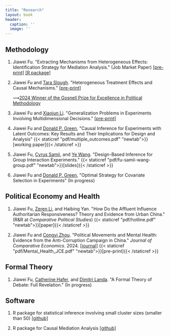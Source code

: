 ```yaml
---
title: "Research"
layout: book
header:
  caption: ''
  image: ''
---
```


## **Methodology**

1. Jiawei Fu. "Extracting Mechanisms from Heterogeneous Effects: Identification Strategy for Mediation Analysis." (Job Market Paper)
[[pre-print]](https://arxiv.org/abs/2403.04131) [\[R package\] ](https://github.com/Jiawei-Fu/mechte)

2. Jiawei Fu and [Tara Slough](http://taraslough.com/). "Heterogeneous Treatment Effects and Causal Mechanisms." [[pre-print]](https://arxiv.org/abs/2404.01566)

     ⟿[2024 Winner of the Gosnell Prize for Excellence in Political Methodology](https://polmeth.org/gosnell-prize)

3. Jiawei Fu and [Xiaojun Li](https://sites.google.com/view/xiaojunli/). "Generalization Problems in Experiments Involving Multidimensional Decisions."
[[pre-print]](https://arxiv.org/abs/2405.06779)

4. Jiawei Fu and [Donald P. Green](https://donaldgreen.com/), "Causal Inference for Experiments with Latent Outcomes: Key Results and Their Implications for
Design and Analysis" {{< staticref "pdf/multiple_outcomes.pdf" "newtab">}}[working paper]{{< /staticref >}}

5. Jiawei Fu, [Cyrus Samii](https://cyrussamii.com/), and [Ye Wang](https://www.yewang-polisci.com/). "Design-Based Inference for Group Interaction Experiments." {{< staticref "pdf/fu-samii-wang-group.pdf" "newtab">}}[slides]{{< /staticref >}}

6. Jiawei Fu and [Donald P. Green](https://donaldgreen.com/), "Optimal Strategy for Covariate Selection in Experiments" (In progress)


## **Political Economy and Health**

1. Jiawei Fu, [Zeren Li](https://www.zerenli.org/), and Haibing Yan. "How Do the Affluent Influence Authoritarian Responsiveness? Theory and Evidence from Urban China." (R&R at *Comparative Political Studies*)
{{< staticref "pdf/hotline.pdf" "newtab">}}[paper]{{< /staticref >}}

2. Jiawei Fu and [Congyi Zhou](https://sites.google.com/site/zhoucongyi/). "Political Movements and Mental Health: Evidence from the Anti-Corruption Campaign in China." *Journal of Comparative Economics*. 2024. [[journal]](https://www.sciencedirect.com/science/article/pii/S014759672400043X) {{< staticref "pdf/Mental_Health_JCE.pdf" "newtab">}}[pre-print]{{< /staticref >}} 


## **Formal Theory**

1. Jiawei Fu, [Catherine Hafer](https://scholar.google.com/citations?user=Y9FcWlcAAAAJ&hl=en), and [Dimitri Landa](https://wp.nyu.edu/dimitrilanda/). "A Formal Theory of Debate: Full Revelation." (In progress)


## Software

1. R package for statistical inference involving small cluster sizes (smaller than 50) [\[github\]](https://github.com/Jiawei-Fu/clusterinfer)

2. R package for Causal Mediation Analysis [\[github\]](https://github.com/Jiawei-Fu/mechte)
